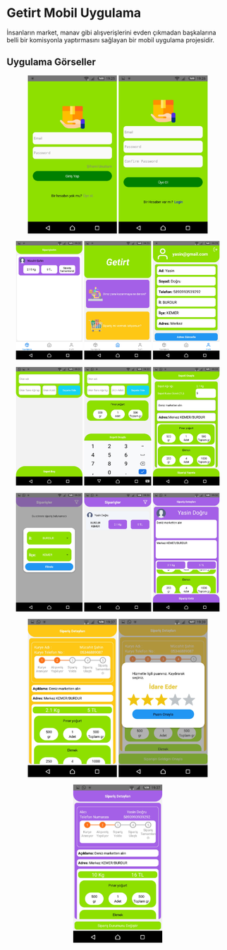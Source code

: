 # Getirt Mobil Uygulama

İnsanların market, manav gibi alışverişlerini evden çıkmadan başkalarına belli bir komisyonla yaptırmasını sağlayan bir mobil uygulama projesidir.

## Uygulama Görseller

<p align="center">
  <img src="https://github.com/mucahit-sahin/getirtApp/blob/master/img/6.jpg" width="40%">
  <img src="https://github.com/mucahit-sahin/getirtApp/blob/master/img/11.jpg" width="40%">
</p>

<p align="center">
  <img src="https://github.com/mucahit-sahin/getirtApp/blob/master/img/1.jpg" width="30%">
  <img src="https://github.com/mucahit-sahin/getirtApp/blob/master/img/13.jpg" width="30%">
  <img src="https://github.com/mucahit-sahin/getirtApp/blob/master/img/2.jpg" width="30%">
</p>

<p align="center">
  <img src="https://github.com/mucahit-sahin/getirtApp/blob/master/img/4.jpg" width="30%">
  <img src="https://github.com/mucahit-sahin/getirtApp/blob/master/img/8.jpg" width="30%">
  <img src="https://github.com/mucahit-sahin/getirtApp/blob/master/img/5.jpg" width="30%">
</p>

<p align="center">
  <img src="https://github.com/mucahit-sahin/getirtApp/blob/master/img/3.jpg" width="30%">
  <img src="https://github.com/mucahit-sahin/getirtApp/blob/master/img/10.jpg" width="30%">
  <img src="https://github.com/mucahit-sahin/getirtApp/blob/master/img/7.jpg" width="30%">
</p>

<p align="center">
  <img src="https://github.com/mucahit-sahin/getirtApp/blob/master/img/12.jpg" width="40%">
  <img src="https://github.com/mucahit-sahin/getirtApp/blob/master/img/14.jpg" width="40%">
</p>


<p align="center">
  <img src="https://github.com/mucahit-sahin/getirtApp/blob/master/img/9.jpg" width="40%">
</p>
